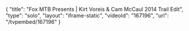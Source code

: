 {
    "title": "Fox MTB Presents | Kirt Voreis & Cam McCaul 2014 Trail Edit",
    "type": "solo",
    "layout": "iframe-static",
    "videoId": "167196",
    "url": "\/tvpembed\/167196"
}